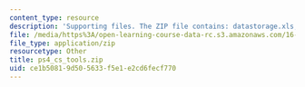 ```yaml
---
content_type: resource
description: 'Supporting files. The ZIP file contains: datastorage.xls, and datamassstorage_sizing.m.'
file: /media/https%3A/open-learning-course-data-rc.s3.amazonaws.com/16-851-satellite-engineering-fall-2003/ce1b50819d505633f5e1e2cd6fecf770_ps4_cs_tools.zip
file_type: application/zip
resourcetype: Other
title: ps4_cs_tools.zip
uid: ce1b5081-9d50-5633-f5e1-e2cd6fecf770
---
```

